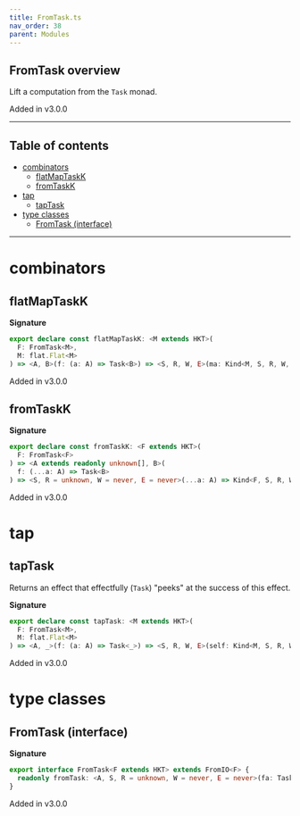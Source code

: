 ```yaml
---
title: FromTask.ts
nav_order: 38
parent: Modules
---
```


## FromTask overview

Lift a computation from the `Task` monad.

Added in v3.0.0

---

<h2 class="text-delta">Table of contents</h2>

- [combinators](#combinators)
  - [flatMapTaskK](#flatmaptaskk)
  - [fromTaskK](#fromtaskk)
- [tap](#tap)
  - [tapTask](#taptask)
- [type classes](#type-classes)
  - [FromTask (interface)](#fromtask-interface)

---

# combinators

## flatMapTaskK

**Signature**

```ts
export declare const flatMapTaskK: <M extends HKT>(
  F: FromTask<M>,
  M: flat.Flat<M>
) => <A, B>(f: (a: A) => Task<B>) => <S, R, W, E>(ma: Kind<M, S, R, W, E, A>) => Kind<M, S, R, W, E, B>
```

Added in v3.0.0

## fromTaskK

**Signature**

```ts
export declare const fromTaskK: <F extends HKT>(
  F: FromTask<F>
) => <A extends readonly unknown[], B>(
  f: (...a: A) => Task<B>
) => <S, R = unknown, W = never, E = never>(...a: A) => Kind<F, S, R, W, E, B>
```

Added in v3.0.0

# tap

## tapTask

Returns an effect that effectfully (`Task`) "peeks" at the success of this effect.

**Signature**

```ts
export declare const tapTask: <M extends HKT>(
  F: FromTask<M>,
  M: flat.Flat<M>
) => <A, _>(f: (a: A) => Task<_>) => <S, R, W, E>(self: Kind<M, S, R, W, E, A>) => Kind<M, S, R, W, E, A>
```

Added in v3.0.0

# type classes

## FromTask (interface)

**Signature**

```ts
export interface FromTask<F extends HKT> extends FromIO<F> {
  readonly fromTask: <A, S, R = unknown, W = never, E = never>(fa: Task<A>) => Kind<F, S, R, W, E, A>
}
```

Added in v3.0.0
